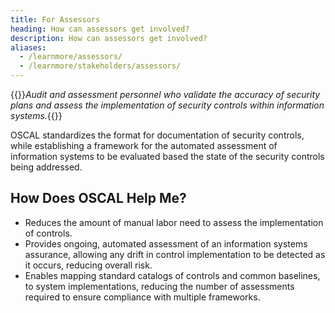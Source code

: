 ```yaml
---
title: For Assessors
heading: How can assessors get involved?
description: How can assessors get involved?
aliases:
  - /learnmore/assessors/
  - /learnmore/stakeholders/assessors/
---
```


{{<callout>}}*Audit and assessment personnel who validate the accuracy of security plans and assess the implementation of security controls within information systems.*{{</callout>}}

OSCAL standardizes the format for documentation of security controls, while establishing a framework for the automated assessment of information systems to be evaluated based the state of the security controls being addressed.

## How Does OSCAL Help Me?

- Reduces the amount of manual labor need to assess the implementation of controls.
- Provides ongoing, automated assessment of an information systems assurance, allowing any drift in control implementation to be detected as it occurs, reducing overall risk.
- Enables mapping standard catalogs of controls and common baselines, to system implementations, reducing the number of assessments required to ensure compliance with multiple frameworks.
